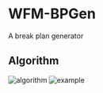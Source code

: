 # WFM-BPGen
A break plan generator

## Algorithm

![algorithm](https://user-images.githubusercontent.com/29302909/174503979-545798b4-d6f7-4141-abaf-d269912327ec.png)
![example](https://user-images.githubusercontent.com/29302909/174503980-be7c41af-4f67-40b0-ab40-96d9acefc2c8.png)

